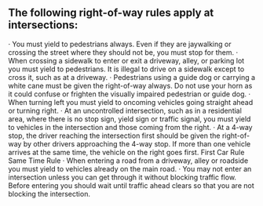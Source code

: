 ## The following right-of-way rules apply at intersections:
· You must yield to pedestrians always. Even if they are jaywalking or crossing the street where they should not be, you must stop for them.
· When crossing a sidewalk to enter or exit a driveway, alley, or parking lot you must yield to pedestrians. It is illegal to drive on a sidewalk except to cross it, such as at a driveway.
· Pedestrians using a guide dog or carrying a white cane must be given the right-of-way always. Do not use your horn as it could confuse or frighten the visually impaired pedestrian or guide dog.
· When turning left you must yield to oncoming vehicles going straight ahead or turning right.
· At an uncontrolled intersection, such as in a residential area, where there is no stop sign, yield sign or traffic signal, you must yield to vehicles in the intersection and those coming from the right.
· At a 4-way stop, the driver reaching the intersection first should be given the right-of-way by other drivers approaching the 4-way stop. If more than one vehicle arrives at the same time, the vehicle on the right goes first.
First Car Rule
Same Time Rule
· When entering a road from a driveway, alley or roadside you must yield to vehicles already on the main road.
· You may not enter an intersection unless you can get through it without blocking traffic flow. Before entering you should wait until traffic ahead clears so that you are not blocking the intersection.